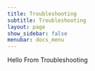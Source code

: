 ```yaml
---
title: Troubleshooting
subtitle: Troubleshooting
layout: page
show_sidebar: false
menubar: docs_menu
---
```


Hello From Troubleshooting